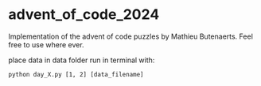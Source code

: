 # advent_of_code_2024

Implementation of the advent of code puzzles by Mathieu Butenaerts.
Feel free to use where ever.

place data in data folder 
run in terminal with:

`python day_X.py [1, 2] [data_filename]` 
